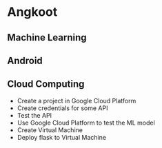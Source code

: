 # Angkoot

## Machine Learning

## Android

## Cloud Computing
- Create a project in Google Cloud Platform
- Create credentials for some API
- Test the API
- Use Google Cloud Platform to test the ML model
- Create Virtual Machine
- Deploy flask to Virtual Machine